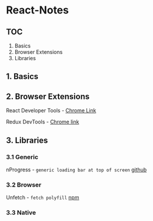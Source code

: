 # React-Notes

## TOC

1. Basics
2. Browser Extensions
3. Libraries

## 1. Basics

## 2. Browser Extensions
React Developer Tools - [Chrome Link](https://chrome.google.com/webstore/detail/react-developer-tools/fmkadmapgofadopljbjfkapdkoienihi?hl=en)

Redux DevTools - [Chrome link](https://chrome.google.com/webstore/detail/redux-devtools/lmhkpmbekcpmknklioeibfkpmmfibljd?hl=en)

## 3. Libraries
### 3.1 Generic
nProgress - `generic loading bar at top of screen` [github](https://github.com/rstacruz/nprogress)
### 3.2 Browser
Unfetch - `fetch polyfill` [npm](https://npm.im/unfetch)


### 3.3 Native
